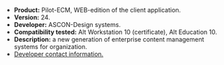 * **Product:** Pilot-ECM, WEB-edition of the client application.
* **Version:** 24.
* **Developer:** ASCON-Design systems.
* **Compatibility tested:** Alt Workstation 10 (certificate), Alt Education 10.
* **Description:** a new generation of enterprise content management systems for organization.
* [Developer contact information.](https://ascon.ru/)


